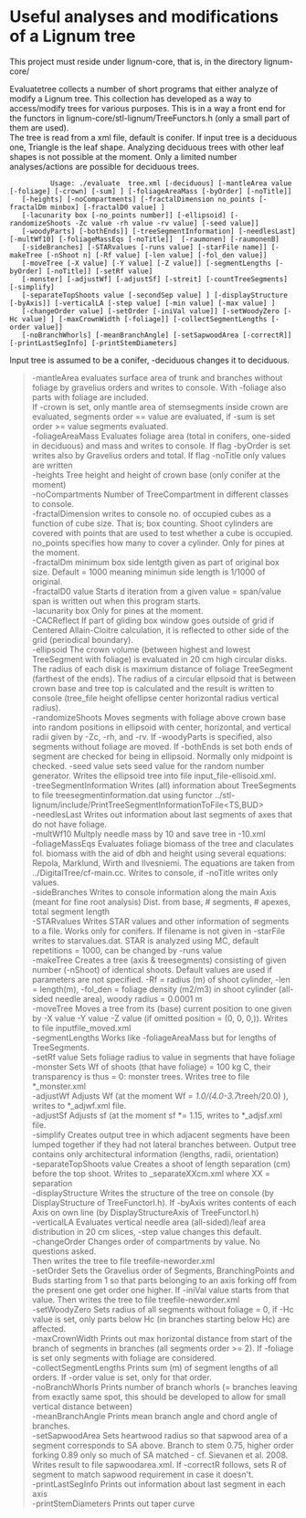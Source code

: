 # Useful analyses and modifications of a Lignum tree

This project must reside under lignum-core, that is, in the directory lignum-core/

Evaluatetree collects a number of short programs that either analyze of modify a Lignum tree. This collection has developed as a way to access/modify trees for various purposes. This is in a way a front end for the functors in lignum-core/stl-lignum/TreeFunctors.h (only a small part of them are used). <br />
The tree is read from a xml file, default is conifer. If input tree is a deciduous one, Triangle is the leaf shape. Analyzing deciduous trees with other leaf shapes is not possible at the moment. Only a limited number analyses/actions are possible for deciduous trees. <br />

              Usage: ./evaluate  tree.xml [-deciduous] [-mantleArea value [-foliage] [-crown] [-sum] ] [-foliageAreaMass [-byOrder] [-noTitle]] 
       [-heights] [-noCompartments] [-fractalDimension no_points [-fractalDm minbox] [-fractalD0 value] ] 
       [-lacunarity box [-no_points number]] [-ellipsoid] [-randomizeShoots -Zc value -rh value -rv value] [-seed value]] 
       [-woodyParts] [-bothEnds]] [-treeSegmentInformation] [-needlesLast] [-multWf10] [-foliageMassEqs [-noTitle]]  [-raumonen] [-raumonenB] 
       [-sideBranches] [-STARvalues [-runs value] [-starFile name]] [-makeTree [-nShoot n] [-Rf value] [-len value] [-fol_den value]] 
       [-moveTree [-X value] [-Y value] [-Z value]] [-segmentLengths [-byOrder] [-noTitle]] [-setRf value] 
       [-monster] [-adjustWf] [-adjustSf] [-streit] [-countTreeSegments] [-simplify]
       [-separateTopShoots value [-secondSep value] ] [-displayStructure [-byAxis]] [-verticalLA [-step value] [-min value] [-max value] ] 
       [-changeOrder value] [-setOrder [-iniVal value]] [-setWoodyZero [-Hc value] ] [-maxCrownWidth [-foliage]] [-collectSegmentLengths [-order value]] 
       [-noBranchWhorls] [-meanBranchAngle] [-setSapwoodArea [-correctR]] [-printLastSegInfo] [-printStemDiameters] 


Input tree is assumed to be a conifer, -deciduous changes it to deciduous. <br/>
> -mantleArea    evaluates surface area of trunk and branches without foliage by gravelius orders and writes to console. With -foliage also parts with foliage are included. <br/>
>               If -crown is set, only mantle area of stemsegments inside crown are evaluated, segments order == value are evaluated, if -sum is set order >= value segments evaluated. <br/>
> -foliageAreaMass   Evaluates foliage area (total in conifers, one-sided in deciduous) and mass and writes to console. If flag -byOrder is set writes also by Gravelius orders and total. If flag -noTitle only values are written <br />
> -heights           Tree height and height of crown base (only conifer at the moment) <br />
> -noCompartments    Number of TreeCompartment in different classes to console. <br />
> -fractalDimension  writes to console no. of occupied cubes as a function of cube size. That is; box counting. Shoot cylinders are covered with points that are used to test whether a cube is occupied. no_points specifies how many to cover a cylinder. Only for pines at the moment. <br />
> -fractalDm <minbox>    minimum box side lentgth given as part of original box size. Default = 1000 meaning minimun side length is 1/1000 of original. <br />
> -fractalD0 value     Starts d iteration from a given value = span/value span is written out when this program starts. <br />
> -lacunarity box Only for pines at the moment. <br />
> -CACReflect  If part of gliding box window goes outside of grid if Centered Allain-Cloitre calculation, it is reflected to other side of the grid (periodical boundary). <br />
> -ellipsoid   The crown volume (between highest and lowest TreeSegment with foliage) is evaluated in 20 cm high circular disks. The radius of each disk is maximum distance of foliage TreeSegment (farthest of the ends). The radius of a circular ellpsoid that is between crown base and tree top is calculated and the result is written to console (tree_file height ofellipse center horizontal radius vertical radius). <br />
> -randomizeShoots   Moves segments with foliage above crown base into random positions in ellipsoid with center, horizontal, and vertical radii given by -Zc, -rh, and  -rv. If -woodyParts is specified, also segments without foliage are moved. If -bothEnds is set both ends of segment are checked for being in ellipsoid. Normally only midpoint is checked. -seed value sets seed value for the random number generator. Writes the ellipsoid tree into file input_file-ellisoid.xml. <br />
> -treeSegmentInformation      Writes (all) information about TreeSegments to file treesegmentinformation.dat using functor ../stl-lignum/include/PrintTreeSegmentInformationToFile<TS,BUD> <br />
> -needlesLast Writes out information about last segments of axes that do not have foliage. <br />
> -multWf10    Multply needle mass by 10 and save tree in <filename>-10.xml <br />
> -foliageMassEqs              Evaluates foliage biomass of the tree and claculates fol. biomass with the aid of dbh and height using several equations: Repola, Marklund, Wirth and Ilvesniemi. The equations are taken from ../DigitalTree/cf-main.cc. Writes to console, if -noTitle writes only values. <br />
> -sideBranches   Writes to console information along the main Axis (meant for fine root analysis) Dist. from base, # segments, # apexes, total segment length <br />
> -STARvalues  Writes STAR values and other information of segments to a file. Works only for conifers. If filename is not given in -starFile <name> writes to starvalues.dat. STAR is analyzed using MC, default repetitions = 1000, can be changed by -runs value <br />
> -makeTree    Creates a tree (axis & treesegments) consisting of given number (-nShoot) of identical shoots. Default values are used if parameters are not specified. -Rf = radius (m) of shoot cylinder, -len = length(m), -fol_den = foliage density (m2/m3) in shoot cylinder (all-sided needle area), woody radius = 0.0001 m <br />
> -moveTree    Moves a tree from its (base) current position to one given by -X value -Y value -Z value (if omitted position = (0, 0, 0,)). Writes to file inputfile_moved.xml <br />
> -segmentLengths    Works like -foliageAreaMass but for lengths of TreeSegments. <br />
> -setRf value     Sets foliage radius to value in segments that have foliage <br />
> -monster     Sets Wf of shoots (that have foliage) = 100 kg C, their transparency is thus = 0: monster trees. Writes tree to file *_monster.xml <br />
> -adjustWf    Adjusts Wf (at the moment Wf *= 1.0/(4.0-3.7*treeh/20.0) ), writes to *_adjwf.xml file. <br />
> -adjustSf    Adjusts sf (at the moment sf *= 1.15, writes to *_adjsf.xml file. <br />
> -simplify    Creates output tree in which adjacent segments have been lumped together if they had not lateral branches between. Output tree contains only architectural information (lengths, radii, orientation) <br /> 
> -separateTopShoots value  Creates a shoot of length separation (cm) before the top shoot. Writes to <treefile>_separateXXcm.xml where XX = separation <br />
> -displayStructure   Writes the structure of the tree on console (by DisplayStructure of TreeFunctorI.h). If -byAxis writes contents of each Axis on own line (by DisplayStructureAxis of TreeFunctorI.h) <br />
> -verticalLA  Evaluates vertical needle area (all-sided)/leaf area distribution in 20 cm slices, -step value changes this default. <br />
> -changeOrder Changes order of compartments by value. No questions asked. <br /> Then writes the tree to file treefile-neworder.xml <br />
> -setOrder    Sets the Gravelius order of Segments, BranchingPoints and Buds starting from 1 so that parts belonging to an axis forking off from the present one get order one higher. If -iniVal value starts from that value. Then writes the tree to file treefile-neworder.xml <br />
> -setWoodyZero       Sets radius of all segments without foliage = 0, if -Hc value is set, only parts below Hc (in branches starting below Hc) are affected. <br />
> -maxCrownWidth      Prints out max horizontal distance from start of the branch of segments in branches (all segments order >= 2). If -foliage is set only segments with foliage are considered. <br />
> -collectSegmentLengths Prints sum (m) of segment lengths of all orders. If -order value is set, only for that order.  <br />
> -noBranchWhorls     Prints number of branch whorls (= branches leaving from exactly same spot, this should be developed to allow for small vertical distance between) <br />
> -meanBranchAngle    Prints mean branch angle and chord angle of branches.  <br />
> -setSapwoodArea     Sets heartwood radius so that sapwood area of a segment corresponds to SA above. Branch to stem 0.75, higher order forking 0.89 only so much of SA matched - cf. Sievanen et al. 2008. Writes result to file sapwoodarea.xml. If -correctR follows, sets R of segment to match sapwood requirement in case it doesn't. <br />
> -printLastSegInfo   Prints out information about last segment in each axis <br />
> -printStemDiameters    Prints out taper curve <br />
